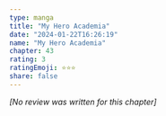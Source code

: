 ```yaml
---
type: manga
title: "My Hero Academia"
date: "2024-01-22T16:26:19"
name: "My Hero Academia"
chapter: 43
rating: 3
ratingEmoji: ⭐️⭐️⭐️
share: false
---
```


*[No review was written for this chapter]*
